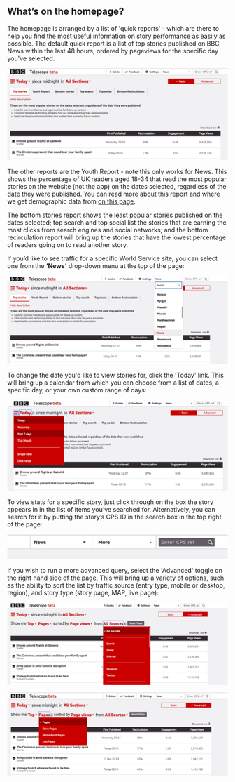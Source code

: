 ## What’s on the homepage?
 
The homepage is arranged by a list of 'quick reports' - which are there to help you find the most useful information on story performance as easily as possible. The default quick report is a list of top stories published on BBC News within the last 48 hours, ordered by pageviews for the specific day you've selected. 

![Quick Reports](../images/Screen%20Shot%202018-12-20%20at%2017.24.51.png "Telescope quick reports ")

The other reports are the Youth Report - note this only works for News. This shows the percentage of UK readers aged 18-34 that read the most popular stories on the website (not the app) on the dates selected, regardless of the date they were published. You can read more about this report and where we get demographic data from [on this page](https://telescope-beta.tools.bbc.co.uk/guides/getting-started/demographic-data).

The bottom stories report shows the least popular stories published on the dates selected; top search and top social list the stories that are earning the most clicks from search engines and social networks; and the bottom recirculation report will bring up the stories that have the lowest percentage of readers going on to read another story. 

If you’d like to see traffic for a specific World Service site, you can select one from the **‘News’** drop-down menu at the top of the page:

![Choosing a World Service site](../images/Screen%20Shot%202018-12-20%20at%2017.27.14.png "Choosing a World Service site")

To change the date you'd like to view stories for, click the 'Today' link. This will bring up a calendar from which you can choose from a list of dates, a specific day, or your own custom range of days:

![Selecting a date or date range](../images/Screen%20Shot%202018-12-20%20at%2017.29.07.png "Selecting a date or date range")

To view stats for a specific story, just click through on the box the story appears in in the list of items you’ve searched for. Alternatively, you can search for it by putting the story’s CPS ID in the search box in the top right of the page:

![Searching for a story by CPS ID](../images/Screen%20Shot%202017-08-25%20at%2009.53.58.png?token=AY5378beyQnFeWvq08bFtANN5hx7Cu1Dks5ZVOQCwA%3D%3D "Telescope search bar")
 
If you wish to run a more advanced query, select the 'Advanced' toggle on the right hand side of the page. This will bring up a variety of options, such as the ability to sort the list by traffic source (entry type, mobile or desktop, region), and story type (story page, MAP, live page):

![Advanced filters](../images/Screen%20Shot%202018-12-20%20at%2017.32.54.png "Advanced filters")

![Advanced filters](../images/Screen%20Shot%202018-12-20%20at%2017.33.02.png "Advanced filters")
